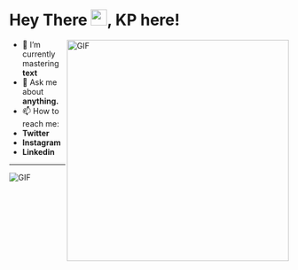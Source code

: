 # Hey There <img src="https://media.tenor.com/images/822fb670841c6f6582fefbb82e338a50/tenor.gif" width="29px">, KP here!
<img align="right" alt="GIF" height="400px" src="https://blog.insaid.co/wp-content/uploads/2020/01/Coding.gif"/>

- 🌱 I’m currently mastering **text**
- 💬 Ask me about **anything.**
- 📫 How to reach me: 
- **Twitter** 
- **Instagram**
- **Linkedin** 

 ---
 
<img align="center" alt="GIF" src="https://github4life.herokuapp.com/ikp-773.gif"/>


